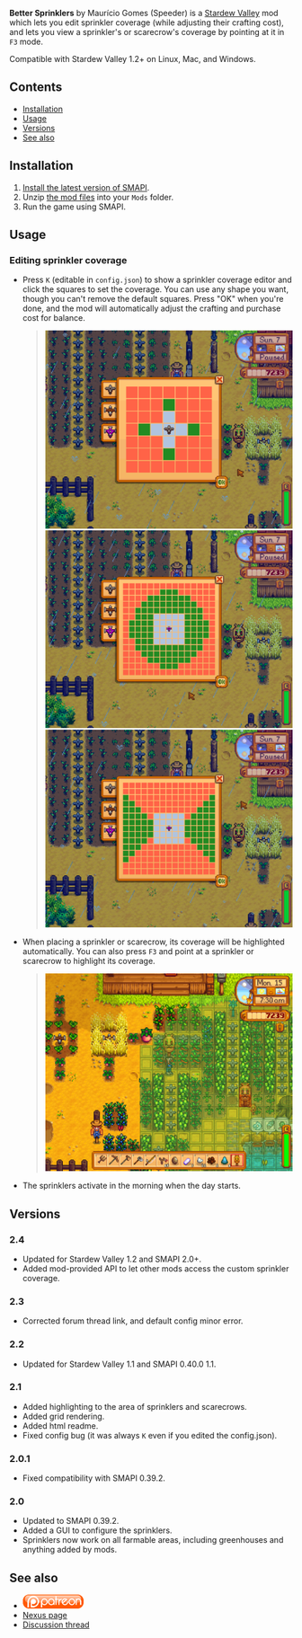 ﻿**Better Sprinklers** by Maurício Gomes (Speeder) is a [Stardew Valley](http://stardewvalley.net/)
mod which lets you edit sprinkler coverage (while adjusting their crafting cost), and lets you view
a sprinkler's or scarecrow's coverage by pointing at it in `F3` mode.

Compatible with Stardew Valley 1.2+ on Linux, Mac, and Windows.

## Contents
* [Installation](#installation)
* [Usage](#usage)
* [Versions](#versions)
* [See also](#see-also)

## Installation
1. [Install the latest version of SMAPI](https://github.com/Pathoschild/SMAPI/releases).
3. Unzip [the mod files](http://www.nexusmods.com/stardewvalley/mods/41) into your `Mods` folder.
4. Run the game using SMAPI.

## Usage
### Editing sprinkler coverage
* Press `K` (editable in `config.json`) to show a sprinkler coverage editor and click the squares
  to set the coverage. You can use any shape you want, though you can't remove the default squares.
  Press "OK" when you're done, and the mod will automatically adjust the crafting and purchase cost
  for balance.

  > ![](docs/screenshot.png)
  > ![](docs/circle.png)
  > ![](docs/butterfly.png)

* When placing a sprinkler or scarecrow, its coverage will be highlighted automatically. You can also
  press `F3` and point at a sprinkler or scarecrow to highlight its coverage.

  > ![](docs/scarecrowarea.png)

* The sprinklers activate in the morning when the day starts.

## Versions
### 2.4
- Updated for Stardew Valley 1.2 and SMAPI 2.0+.
- Added mod-provided API to let other mods access the custom sprinkler coverage.

### 2.3
- Corrected forum thread link, and default config minor error.

### 2.2
- Updated for Stardew Valley 1.1 and SMAPI 0.40.0 1.1.

### 2.1
- Added highlighting to the area of sprinklers and scarecrows.
- Added grid rendering.
- Added html readme.
- Fixed config bug (it was always `K` even if you edited the config.json).

### 2.0.1
- Fixed compatibility with SMAPI 0.39.2.

### 2.0
- Updated to SMAPI 0.39.2.
- Added a GUI to configure the sprinklers.
- Sprinklers now work on all farmable areas, including greenhouses and anything added by mods.

## See also
* [![Patreon](docs/ipatreon.png)](https://patreon.com/user?u=3066937)
* [Nexus page](http://www.nexusmods.com/stardewvalley/mods/41)
* [Discussion thread](http://community.playstarbound.com/threads/configurable-improved-sprinklers-scarecrow-and-sprinklers-area-highlights.112443/)
